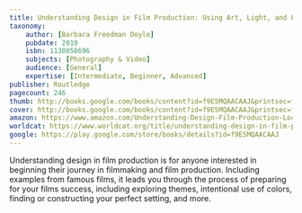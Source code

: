 ```yaml
---
title: Understanding Design in Film Production: Using Art, Light, and Locations to Tell Your Story
taxonomy:
	author: [Barbara Freedman Doyle]
	pubdate: 2019
	isbn: 1138058696
	subjects: [Photography & Video]
	audience: [General]
	expertise: [Intermediate, Beginner, Advanced]
publisher: Routledge
pagecount: 246
thumb: http://books.google.com/books/content?id=f9E5MQAACAAJ&printsec=frontcover&img=1&zoom=1&imgtk=AFLRE73FtnfZHkRdTvFLy-VvEOGYdV09NFPj_EBFWbqEQWu37KEuRf22bwosIHzs78C-bMoKR88AsB125p3ExhUd2fZ7_onmof0mOTMckLSHr3dhgVP0IFH5tJPdTACCG_K-LexWvwJQ&source=gbs_api
cover: http://books.google.com/books/content?id=f9E5MQAACAAJ&printsec=frontcover&img=1&zoom=1&imgtk=AFLRE73FtnfZHkRdTvFLy-VvEOGYdV09NFPj_EBFWbqEQWu37KEuRf22bwosIHzs78C-bMoKR88AsB125p3ExhUd2fZ7_onmof0mOTMckLSHr3dhgVP0IFH5tJPdTACCG_K-LexWvwJQ&source=gbs_api
amazon: https://www.amazon.com/Understanding-Design-Film-Production-Locations/dp/1138058696/ref=sr_1_1?keywords=Understanding+design+in+film+production+%3A+using+art%2C+light+%26+locations+to+tell+your+story&qid=1571673571&sr=8-1
worldcat: https://www.worldcat.org/title/understanding-design-in-film-production-using-art-light-locations-to-tell-your-story/oclc/1088892424&referer=brief_results
google: https://play.google.com/store/books/details?id=f9E5MQAACAAJ
---
```

Understanding design in film production is for anyone interested in beginning their journey in filmmaking and film production.  Including examples from famous films, it leads you through the process of preparing for your films success, including exploring themes, intentional use of colors, finding or constructing your perfect setting, and more.